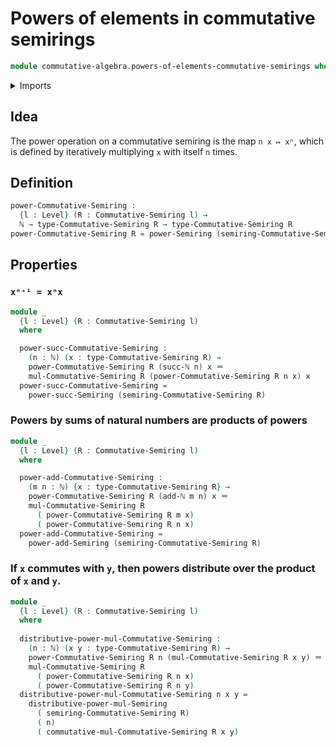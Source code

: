 # Powers of elements in commutative semirings

```agda
module commutative-algebra.powers-of-elements-commutative-semirings where
```

<details><summary>Imports</summary>

```agda
open import commutative-algebra.commutative-semirings

open import elementary-number-theory.addition-natural-numbers
open import elementary-number-theory.natural-numbers

open import foundation.identity-types
open import foundation.universe-levels

open import ring-theory.powers-of-elements-semirings
```

</details>

## Idea

The power operation on a commutative semiring is the map `n x ↦ xⁿ`, which is
defined by iteratively multiplying `x` with itself `n` times.

## Definition

```agda
power-Commutative-Semiring :
  {l : Level} (R : Commutative-Semiring l) →
  ℕ → type-Commutative-Semiring R → type-Commutative-Semiring R
power-Commutative-Semiring R = power-Semiring (semiring-Commutative-Semiring R)
```

## Properties

### `xⁿ⁺¹ = xⁿx`

```agda
module _
  {l : Level} (R : Commutative-Semiring l)
  where

  power-succ-Commutative-Semiring :
    (n : ℕ) (x : type-Commutative-Semiring R) →
    power-Commutative-Semiring R (succ-ℕ n) x ＝
    mul-Commutative-Semiring R (power-Commutative-Semiring R n x) x
  power-succ-Commutative-Semiring =
    power-succ-Semiring (semiring-Commutative-Semiring R)
```

### Powers by sums of natural numbers are products of powers

```agda
module _
  {l : Level} (R : Commutative-Semiring l)
  where

  power-add-Commutative-Semiring :
    (m n : ℕ) {x : type-Commutative-Semiring R} →
    power-Commutative-Semiring R (add-ℕ m n) x ＝
    mul-Commutative-Semiring R
      ( power-Commutative-Semiring R m x)
      ( power-Commutative-Semiring R n x)
  power-add-Commutative-Semiring =
    power-add-Semiring (semiring-Commutative-Semiring R)
```

### If `x` commutes with `y`, then powers distribute over the product of `x` and `y`.

```agda
module _
  {l : Level} (R : Commutative-Semiring l)
  where
  
  distributive-power-mul-Commutative-Semiring :
    (n : ℕ) (x y : type-Commutative-Semiring R) →
    power-Commutative-Semiring R n (mul-Commutative-Semiring R x y) ＝
    mul-Commutative-Semiring R
      ( power-Commutative-Semiring R n x)
      ( power-Commutative-Semiring R n y)
  distributive-power-mul-Commutative-Semiring n x y =
    distributive-power-mul-Semiring
      ( semiring-Commutative-Semiring R)
      ( n)
      ( commutative-mul-Commutative-Semiring R x y)
```
